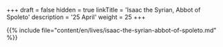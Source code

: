 +++
draft = false
hidden = true
linkTitle = 'Isaac the Syrian, Abbot of Spoleto'
description = '25 April'
weight = 25
+++

{{% include file="content/en/lives/isaac-the-syrian-abbot-of-spoleto.md" %}}

